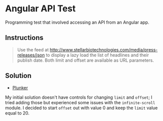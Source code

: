 # Angular API Test

Programming test that involved accessing an API from an Angular app.

## Instructions

>Use the feed at http://www.stellarbiotechnologies.com/media/press-releases/json to display a lazy load the list of headlines and their publish date. Both limit and offset are available as URL parameters.

## Solution
* [Plunker](http://plnkr.co/edit/fLiEyT2JMbfObKhhFxn6?p=preview)

My initial solution doesn't have controls for changing `limit` and `offset`; I tried adding those but experienced some issues with the `infinite-scroll` module. I decided to start `offset` out with value 0 and keep the `limit` value equal to 20.
